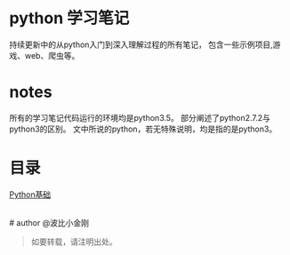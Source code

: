 # python 学习笔记

持续更新中的从python入门到深入理解过程的所有笔记，
包含一些示例项目,游戏、web、爬虫等。
<br/>
# notes

所有的学习笔记代码运行的环境均是python3.5。
部分阐述了python2.7.2与python3的区别。
文中所说的python，若无特殊说明，均是指的是python3。
<br/>

# 目录

<a href="./python基础/README.mdown">Python基础</a>




<br/>
# author
@波比小金刚


> 如要转载，请注明出处。